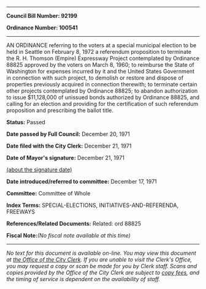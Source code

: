 

********

**Council Bill Number: 92199**
   
**Ordinance Number: 100541**
********

 AN ORDINANCE referring to the voters at a special municipal election to be held in Seattle on February 8, 1972 a referendum proposition to terminate the R. H. Thomson (Empire) Expressway Project contemplated by Ordinance 88825 approved by the voters on March 8, 1960; to reimburse the State of Washington for expenses incurred by it and the United States Government in connection with such project, to demolish or restore and dispose of properties previously acquired in connection therewith; to terminate certain other projects contemplated by Ordinance 88825; to abandon authorization to issue $11,128,000 of unissued bonds authorized by Ordinance 88825, and calling for an election and providing for the certification of such referendum proposition and prescribing the ballot title.

**Status:** Passed
   
**Date passed by Full Council:** December 20, 1971
   
**Date filed with the City Clerk:** December 21, 1971
   
**Date of Mayor's signature:** December 21, 1971
   
[(about the signature date)](/~public/approvaldate.htm)
   
   
   
**Date introduced/referred to committee:** December 17, 1971
   
**Committee:** Committee of Whole
   
   
**Index Terms:** SPECIAL-ELECTIONS, INITIATIVES-AND-REFERENDA, FREEWAYS

**References/Related Documents:** Related: ord 88825

**Fiscal Note:**_(No fiscal note available at this time)_
********

_No text for this document is available on-line. You may view this document at [the Office of the City Clerk](http://www.seattle.gov/leg/clerk/contactUs.htm). If you are unable to visit the Clerk's Office, you may request a copy or scan be made for you by Clerk staff. Scans and copies provided by the Office of the City Clerk are subject to [copy fees](http://clerk.seattle.gov/~public/clerkfees.htm), and the timing of service is dependent on the availability of staff._

